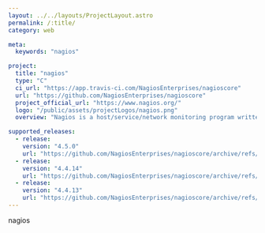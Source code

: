 ```yaml
---
layout: ../../layouts/ProjectLayout.astro
permalink: /:title/
category: web

meta:
  keywords: "nagios"

project:
  title: "nagios"
  type: "C"
  ci_url: "https://app.travis-ci.com/NagiosEnterprises/nagioscore"
  url: "https://github.com/NagiosEnterprises/nagioscore"
  project_official_url: "https://www.nagios.org/"
  logo: "/public/assets/projectLogos/nagios.png"
  overview: "Nagios is a host/service/network monitoring program written in C and released under the GNU General Public License, version 2. CGI programs are included to allow you to view the current status, history, etc via a web interface if you so desire."

supported_releases:
  - release:
    version: "4.5.0"
    url: "https://github.com/NagiosEnterprises/nagioscore/archive/refs/tags/nagios-4.5.0.tar.gz"
  - release:
    version: "4.4.14"
    url: "https://github.com/NagiosEnterprises/nagioscore/archive/refs/tags/nagios-4.4.14.tar.gz"
  - release:
    version: "4.4.13"
    url: "https://github.com/NagiosEnterprises/nagioscore/archive/refs/tags/nagios-4.4.13.tar.gz"
---
```


<p>nagios</p>

